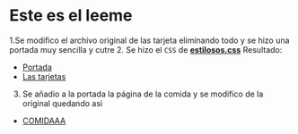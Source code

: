 # Este es el leeme
1.Se modifico el archivo original de las tarjeta eliminando todo y se hizo una portada muy sencilla y cutre
2. Se hizo el `CSS` de [**estilosos.css**](https://github.com/potatolooper/potatolooper.github.io/blob/master/estilosos.css)
 Resultado:

* [Portada](https://potatolooper.github.io)
* [Las tarjetas](https://potatolooper.github.io/diego.html)
 3. Se añadio a la portada la página de la comida y se modifico de la original quedando asi 
 * [COMIDAAA](https://potatolooper.github.io/inde.html)
